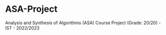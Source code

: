 # ASA-Project
Analysis and Synthesis of Algorithms (ASA) Course Project (Grade: 20/20) - IST - 2022/2023
